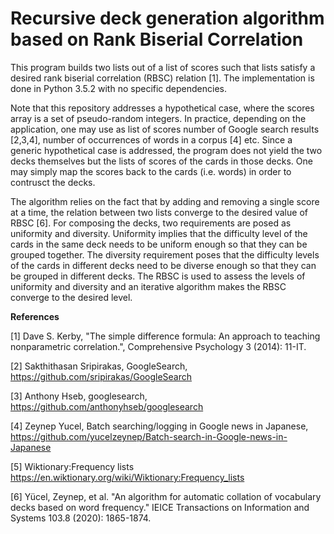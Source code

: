# Recursive deck generation algorithm based on Rank Biserial Correlation

This program builds two lists out of a list of scores such that lists satisfy a desired rank biserial correlation (RBSC) relation [1]. The implementation is done in Python 3.5.2 with no specific dependencies.

Note that this repository addresses a hypothetical case, where the scores array is a set of pseudo-random integers. In practice, depending on  the application, one may use as list of scores number of Google search results [2,3,4], number of occurrences of words in a corpus [4] etc. Since a generic hypothetical case is addressed, the program does not yield the two decks themselves but the lists of scores of the cards in those decks. One may simply map the scores back to the cards (i.e. words) in order to contrusct the decks. 

The algorithm relies on the fact that by adding and removing a single score at a time, the relation between two lists converge to the desired value of RBSC [6]. For composing the decks, two requirements are posed as uniformity and diversity. Uniformity implies that the difficulty level of the cards in the same deck needs to be uniform enough so that they can be grouped together. The diversity requirement poses that the difficulty levels of the cards in different decks need to be diverse enough so that they can be grouped in different decks. The RBSC is used to assess the levels of uniformity and diversity and an iterative algorithm makes the RBSC converge to the desired level.


**References**

[1] Dave S. Kerby, "The simple difference formula: An approach to teaching nonparametric correlation.", Comprehensive Psychology 3 (2014): 11-IT.

[2] Sakthithasan Sripirakas, GoogleSearch, https://github.com/sripirakas/GoogleSearch

[3] Anthony Hseb, googlesearch, https://github.com/anthonyhseb/googlesearch

[4] Zeynep Yucel, Batch searching/logging in Google news in Japanese, https://github.com/yucelzeynep/Batch-search-in-Google-news-in-Japanese

[5] Wiktionary:Frequency lists https://en.wiktionary.org/wiki/Wiktionary:Frequency_lists

[6] Yücel, Zeynep, et al. "An algorithm for automatic collation of vocabulary decks based on word frequency." IEICE Transactions on Information and Systems 103.8 (2020): 1865-1874.
